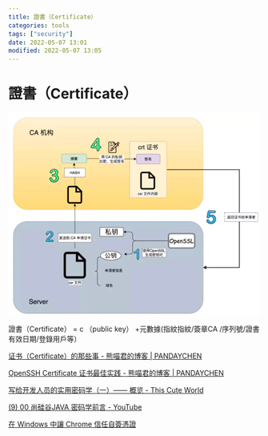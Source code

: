 ```yaml
---
title: 證書（Certificate）
categories: tools
tags: ["security"]
date: 2022-05-07 13:01
modified: 2022-05-07 13:05
---
```


# 證書（Certificate）

![](images/certificate-202205151522.png)

證書（Certificate） = c （public key） +元數據(指紋指紋/簽章CA /序列號/證書有效日期/登錄用戶等）



[证书（Certificate）的那些事 - 熊喵君的博客 | PANDAYCHEN](https://pandaychen.github.io/2019/07/24/auth/)

[OpenSSH Certificate 证书最佳实践 - 熊喵君的博客 | PANDAYCHEN](https://pandaychen.github.io/2020/04/09/OPENSSH-CERT-BEST-PRACTISE/)

[写给开发人员的实用密码学（一）—— 概览 - This Cute World](https://thiscute.world/posts/practical-cryptography-basics-1/)


[(9) 00 尚硅谷JAVA 密码学前言 - YouTube](https://www.youtube.com/watch?v=Vo9iAy-dUR8&list=PLmOn9nNkQxJH8OIZlbTE_a91OaO3XREPp)


  
  
[在 Windows 中讓 Chrome 信任自簽憑證](https://people.cs.nctu.edu.tw/~fyli/post/self-signed-certficate-in-chrome-windows/)  




